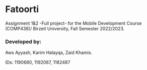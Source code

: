 # Fatoorti

Assignment 1&2 -Full project- for the Mobile Development Course (COMP438)/ Birzeit University, Fall Semester 2022/2023.


### Developed by:

Aws Ayyash, Karim Halayqa, Zaid Khamis.

IDs: 1190680, 1192087, 1182487
